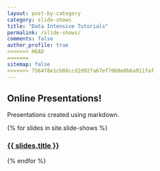 ```yaml
---
layout: post-by-category
category: slide-shows
title: "Data Intensive Tutorials"
permalink: /slide-shows/
comments: false
author_profile: true
<<<<<<< HEAD
=======
sitemap: false
>>>>>>> 7564f8e1cb08ccd2d92fa67ef7068e0b6a911faf
---
```


## Online Presentations!

Presentations created using markdown.

{% for slides in site.slide-shows %}
<h3><a href="{{ site.url }}{{ site.baseurl }}{{ slides.url }}">{{ slides.title }}</a></h3>

{% endfor %}
